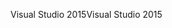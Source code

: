<span data-ttu-id="771e5-101">Visual Studio 2015</span><span class="sxs-lookup"><span data-stu-id="771e5-101">Visual Studio 2015</span></span>